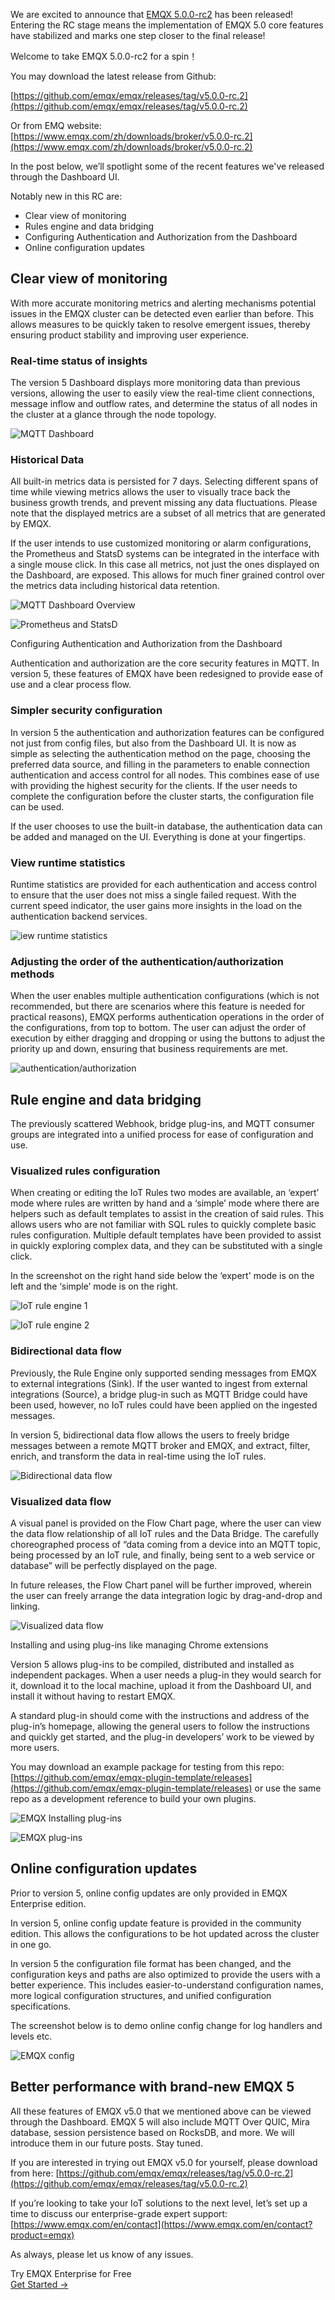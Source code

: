 We are excited to announce that [EMQX 5.0.0-rc2](https://github.com/emqx/emqx/releases/tag/v5.0.0-rc.2) has been released! Entering the RC stage means the implementation of EMQX 5.0 core features have stabilized and marks one step closer to the final release!

Welcome to take EMQX 5.0.0-rc2 for a spin！

You may download the latest release from Github:

[https://github.com/emqx/emqx/releases/tag/v5.0.0-rc.2](https://github.com/emqx/emqx/releases/tag/v5.0.0-rc.2)

Or from EMQ website: [https://www.emqx.com/zh/downloads/broker/v5.0.0-rc.2](https://www.emqx.com/zh/downloads/broker/v5.0.0-rc.2)

In the post below, we’ll spotlight some of the recent features we've released through the Dashboard UI.

Notably new in this RC are:

- Clear view of monitoring
- Rules engine and data bridging
- Configuring Authentication and Authorization from the Dashboard
- Online configuration updates

## Clear view of monitoring

With more accurate monitoring metrics and alerting mechanisms potential issues in the EMQX cluster can be detected even earlier than before. This allows measures to be quickly taken to resolve emergent issues, thereby ensuring product stability and improving user experience.

### Real-time status of insights

The version 5 Dashboard displays more monitoring data than previous versions, allowing the user to easily view the real-time client connections, message inflow and outflow rates, and determine the status of all nodes in the cluster at a glance through the node topology.

![MQTT Dashboard](https://assets.emqx.com/images/aaa5f82c73b0d7a2f2553fb6ee9c3053.png)

### Historical Data

All built-in metrics data is persisted for 7 days. Selecting different spans of time while viewing metrics allows the user to visually trace back the business growth trends, and prevent missing any data fluctuations. Please note that the displayed metrics are a subset of all metrics that are generated by EMQX.

If the user intends to use customized monitoring or alarm configurations, the Prometheus and StatsD systems can be integrated in the interface with a single mouse click. In this case all metrics, not just the ones displayed on the Dashboard, are exposed. This allows for much finer grained control over the metrics data including historical data retention.

![MQTT Dashboard Overview](https://assets.emqx.com/images/5c1d3f06378117239e217628010054d6.png)

![Prometheus and StatsD](https://assets.emqx.com/images/e7a20fd8dc06cdf5a936217e4cef87b9.png)

Configuring Authentication and Authorization from the Dashboard

Authentication and authorization are the core security features in MQTT. In version 5, these features of EMQX have been redesigned to provide ease of use and a clear process flow.

### Simpler security configuration

In version 5 the authentication and authorization features can be configured not just from config files, but also from the Dashboard UI. It is now as simple as selecting the authentication method on the page, choosing the preferred data source, and filling in the parameters to enable connection authentication and access control for all nodes. This combines ease of use with providing the highest security for the clients. If the user needs to complete the configuration before the cluster starts, the configuration file can be used.

If the user chooses to use the built-in database, the authentication data can be added and managed on the UI. Everything is done at your fingertips.

### View runtime statistics

Runtime statistics are provided for each authentication and access control to ensure that the user does not miss a single failed request. With the current speed indicator, the user gains more insights in the load on the authentication backend services.

![iew runtime statistics](https://assets.emqx.com/images/265483bf5c12614f55a2d29f0a4f8867.png)
 

### Adjusting the order of the authentication/authorization methods

When the user enables multiple authentication configurations (which is not recommended, but there are scenarios where this feature is needed for practical reasons), EMQX performs authentication operations in the order of the configurations, from top to bottom. The user can adjust the order of execution by either dragging and dropping or using the buttons to adjust the priority up and down, ensuring that business requirements are met.

![authentication/authorization](https://assets.emqx.com/images/d5e02e673fd5a2c7dac9103adceab175.png)

## Rule engine and data bridging

The previously scattered Webhook, bridge plug-ins, and MQTT consumer groups are integrated into a unified process for ease of configuration and use.

### Visualized rules configuration

When creating or editing the IoT Rules two modes are available, an ‘expert’ mode where rules are written by hand and a ‘simple’ mode where there are helpers such as default templates to assist in the creation of said rules. This allows users who are not familiar with SQL rules to quickly complete basic rules configuration. Multiple default templates have been provided to assist in quickly exploring complex data, and they can be substituted with a single click.

In the screenshot on the right hand side below the ‘expert' mode is on the left and the ‘simple’ mode is on the right.

![IoT rule engine 1](https://assets.emqx.com/images/72a51fe03b171975ac685bce64dbd590.png)

![IoT rule engine 2](https://assets.emqx.com/images/0ad6f333455f5cfc683260209d3c0830.png)

### Bidirectional data flow

Previously, the Rule Engine only supported sending messages from EMQX to external integrations (Sink). If the user wanted to ingest from external integrations (Source), a bridge plug-in such as MQTT Bridge could have been used, however, no IoT rules could have been applied on the ingested messages.

In version 5, bidirectional data flow allows the users to freely bridge messages between a remote MQTT broker and EMQX, and extract, filter, enrich, and transform the data in real-time using the IoT rules.

![Bidirectional data flow](https://assets.emqx.com/images/05194e25f516f00766a73fa1dfe5def9.png)

### Visualized data flow

A visual panel is provided on the Flow Chart page, where the user can view the data flow relationship of all IoT rules and the Data Bridge. The carefully choreographed process of “data coming from a device into an MQTT topic, being processed by an IoT rule, and finally, being sent to a web service or database” will be perfectly displayed on the page.

In future releases, the Flow Chart panel will be further improved, wherein the user can freely arrange the data integration logic by drag-and-drop and linking.

![Visualized data flow](https://assets.emqx.com/images/d0614dab65927cbb60f4dfbf4c46a692.png)

Installing and using plug-ins like managing Chrome extensions

Version 5 allows plug-ins to be compiled, distributed and installed as independent packages. When a user needs a plug-in they would search for it, download it to the local machine, upload it from the Dashboard UI, and install it without having to restart EMQX.

A standard plug-in should come with the instructions and address of the plug-in’s homepage, allowing the general users to follow the instructions and quickly get started, and the plug-in developers’ work to be viewed by more users.

You may download an example package for testing from this repo: [https://github.com/emqx/emqx-plugin-template/releases](https://github.com/emqx/emqx-plugin-template/releases)  or use the same repo as a development reference to build your own plugins.

![EMQX Installing plug-ins](https://assets.emqx.com/images/16cea71688964c1118f49849de0fca71.png)

![EMQX plug-ins](https://assets.emqx.com/images/1bec34d5ff8b1cfa6c8bf61283dac81e.png)

## Online configuration updates

Prior to version 5, online config updates are only provided in EMQX Enterprise edition.

In version 5, online config update feature is provided in the community edition. This allows the configurations to be hot updated across the cluster in one go.

In version 5 the configuration file format has been changed, and the configuration keys and paths are also optimized to provide the users with a better experience. This includes easier-to-understand configuration names, more logical configuration structures, and unified configuration specifications.

The screenshot below is to demo online config change for log handlers and levels etc.

![EMQX config](https://assets.emqx.com/images/30a0c621d8d37e83a8b603b395971af0.png)

## Better performance with brand-new EMQX 5

All these features of EMQX v5.0 that we mentioned above can be viewed through the Dashboard. EMQX 5 will also include MQTT Over QUIC, Mira database, session persistence based on RocksDB, and more. We will introduce them in our future posts. Stay tuned.

If you are interested in trying out EMQX v5.0 for yourself, please download from here: [https://github.com/emqx/emqx/releases/tag/v5.0.0-rc.2](https://github.com/emqx/emqx/releases/tag/v5.0.0-rc.2)

If you’re looking to take your IoT solutions to the next level, let’s set up a time to discuss our enterprise-grade expert support: [https://www.emqx.com/en/contact](https://www.emqx.com/en/contact?product=emqx) 

As always, please let us know of any issues.





<section class="promotion">
    <div>
        Try EMQX Enterprise for Free
    </div>
    <a href="https://www.emqx.com/en/try?product=enterprise" class="button is-gradient px-5">Get Started →</a>
</section>
